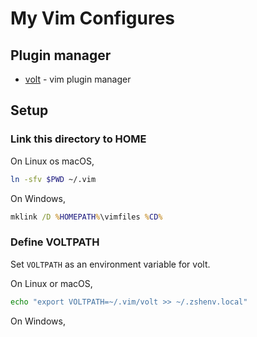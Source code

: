 # My Vim Configures
## Plugin manager
- [volt](https://github.com/vim-volt/volt) - vim plugin manager

## Setup
### Link this directory to HOME
On Linux os macOS,
```sh
ln -sfv $PWD ~/.vim
```

On Windows,
```bat
mklink /D %HOMEPATH%\vimfiles %CD%
```

### Define VOLTPATH
Set `VOLTPATH` as an environment variable for volt.

On Linux or macOS,
```sh
echo "export VOLTPATH=~/.vim/volt >> ~/.zshenv.local"
```

On Windows,
```bat
```
